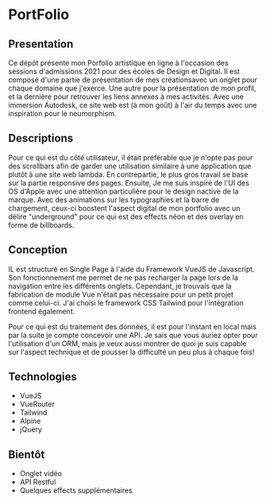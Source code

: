 # PortFolio

## Presentation 

Ce dépôt présente mon Porfolio artistique en ligne à l'occasion des sessions d'admissions 2021 pour des écoles de Design et Digital. Il est composé d'une partie de présentation de mes créationsavec un onglet pour chaque domaine que j'exerce. Une autre pour la présentation de mon profil, et la dernière pour retrouver les liens annexes à mes activités.  Avec une immersion Autodesk, ce site web est (à mon goût) à l'air du temps avec une inspiration pour le neumorphism. 


## Descriptions

 Pour ce qui est du côté utilisateur, il était préférable que je n'opte pas pour des scrollbars afin de garder une utilisation similaire à une application que plutôt à une site web lambda. En contrepartie, le plus gros travail se base sur la partie responsive des pages. Ensuite, Je me suis inspiré de l'UI des OS d'Apple avec une attention particulière pour le design nactive de la marque. Avec des animations sur les typographies et la barre de chargement, ceux-ci boostent l'aspect digital de mon portfolio avec un délire "underground" pour ce qui est des effects néon et des overlay en forme de billboards.

## Conception

IL est structuré en Single Page à l'aide du Framework VueJS de Javascript. Son fonctionnement me permet de ne pas recharger la page lors de la navigation entre les différents onglets. Cependant, je trouvais que la fabrication de module Vue n'était pas nécessaire pour un petit projet comme celui-ci. J'ai choisi le framework CSS Tailwind pour l'intégration frontend également.

Pour ce qui est du traitement des données, il est pour l'instant en local mais par la suite je compte concevoir une API. Je sais que vous auriez opter pour l'utilisation d'un ORM, mais je veux aussi montrer de quoi je suis capable sur l'aspect technique et de pousser la difficulté un peu plus à chaque fois! 

## Technologies

- VueJS
- VueRouter
- Tailwind
- Alpine
- jQuery

## Bientôt

- Onglet vidéo
- API Restful
- Quelques effects supplémentaires

